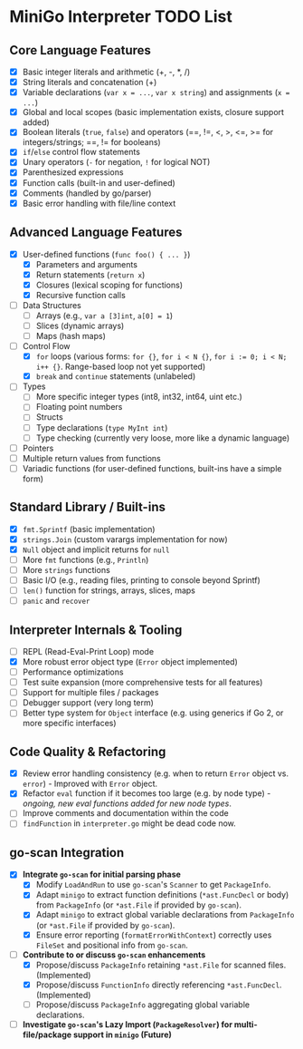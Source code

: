 # MiniGo Interpreter TODO List

## Core Language Features
- [x] Basic integer literals and arithmetic (+, -, *, /)
- [x] String literals and concatenation (+)
- [x] Variable declarations (`var x = ...`, `var x string`) and assignments (`x = ...`)
- [x] Global and local scopes (basic implementation exists, closure support added)
- [x] Boolean literals (`true`, `false`) and operators (==, !=, <, >, <=, >= for integers/strings; ==, != for booleans)
- [x] `if`/`else` control flow statements
- [x] Unary operators (`-` for negation, `!` for logical NOT)
- [x] Parenthesized expressions
- [x] Function calls (built-in and user-defined)
- [x] Comments (handled by go/parser)
- [x] Basic error handling with file/line context

## Advanced Language Features
- [x] User-defined functions (`func foo() { ... }`)
  - [x] Parameters and arguments
  - [x] Return statements (`return x`)
  - [x] Closures (lexical scoping for functions)
  - [x] Recursive function calls
- [ ] Data Structures
  - [ ] Arrays (e.g., `var a [3]int`, `a[0] = 1`)
  - [ ] Slices (dynamic arrays)
  - [ ] Maps (hash maps)
- [ ] Control Flow
  - [x] `for` loops (various forms: `for {}`, `for i < N {}`, `for i := 0; i < N; i++ {}`. Range-based loop not yet supported)
  - [x] `break` and `continue` statements (unlabeled)
- [ ] Types
  - [ ] More specific integer types (int8, int32, int64, uint etc.)
  - [ ] Floating point numbers
  - [ ] Structs
  - [ ] Type declarations (`type MyInt int`)
  - [ ] Type checking (currently very loose, more like a dynamic language)
- [ ] Pointers
- [ ] Multiple return values from functions
- [ ] Variadic functions (for user-defined functions, built-ins have a simple form)

## Standard Library / Built-ins
- [x] `fmt.Sprintf` (basic implementation)
- [x] `strings.Join` (custom varargs implementation for now)
- [x] `Null` object and implicit returns for `null`
- [ ] More `fmt` functions (e.g., `Println`)
- [ ] More `strings` functions
- [ ] Basic I/O (e.g., reading files, printing to console beyond Sprintf)
- [ ] `len()` function for strings, arrays, slices, maps
- [ ] `panic` and `recover`

## Interpreter Internals & Tooling
- [ ] REPL (Read-Eval-Print Loop) mode
- [x] More robust error object type (`Error` object implemented)
- [ ] Performance optimizations
- [ ] Test suite expansion (more comprehensive tests for all features)
- [ ] Support for multiple files / packages
- [ ] Debugger support (very long term)
- [ ] Better type system for `Object` interface (e.g. using generics if Go 2, or more specific interfaces)

## Code Quality & Refactoring
- [x] Review error handling consistency (e.g. when to return `Error` object vs. `error`) - Improved with `Error` object.
- [x] Refactor `eval` function if it becomes too large (e.g. by node type) - *ongoing, new eval functions added for new node types*.
- [ ] Improve comments and documentation within the code
- [ ] `findFunction` in `interpreter.go` might be dead code now.

## go-scan Integration
- [x] **Integrate `go-scan` for initial parsing phase**
  - [x] Modify `LoadAndRun` to use `go-scan`'s `Scanner` to get `PackageInfo`.
  - [x] Adapt `minigo` to extract function definitions (`*ast.FuncDecl` or body) from `PackageInfo` (or `*ast.File` if provided by `go-scan`).
  - [x] Adapt `minigo` to extract global variable declarations from `PackageInfo` (or `*ast.File` if provided by `go-scan`).
  - [x] Ensure error reporting (`formatErrorWithContext`) correctly uses `FileSet` and positional info from `go-scan`.
- [ ] **Contribute to or discuss `go-scan` enhancements**
  - [x] Propose/discuss `PackageInfo` retaining `*ast.File` for scanned files. (Implemented)
  - [x] Propose/discuss `FunctionInfo` directly referencing `*ast.FuncDecl`. (Implemented)
  - [ ] Propose/discuss `PackageInfo` aggregating global variable declarations.
- [ ] **Investigate `go-scan`'s Lazy Import (`PackageResolver`) for multi-file/package support in `minigo` (Future)**
